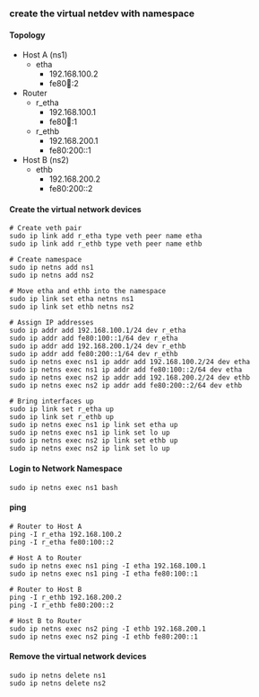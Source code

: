 ### create the virtual netdev with namespace 
#### Topology
- Host A (ns1)
  - etha
    - 192.168.100.2
    - fe80:100::2
- Router
  - r_etha
    - 192.168.100.1
    - fe80:100::1
  - r_ethb
    - 192.168.200.1
    - fe80:200::1
- Host B (ns2)
  - ethb
    - 192.168.200.2
    - fe80:200::2

#### Create the virtual network devices
```
# Create veth pair
sudo ip link add r_etha type veth peer name etha
sudo ip link add r_ethb type veth peer name ethb

# Create namespace
sudo ip netns add ns1
sudo ip netns add ns2

# Move etha and ethb into the namespace
sudo ip link set etha netns ns1
sudo ip link set ethb netns ns2

# Assign IP addresses
sudo ip addr add 192.168.100.1/24 dev r_etha
sudo ip addr add fe80:100::1/64 dev r_etha
sudo ip addr add 192.168.200.1/24 dev r_ethb
sudo ip addr add fe80:200::1/64 dev r_ethb
sudo ip netns exec ns1 ip addr add 192.168.100.2/24 dev etha
sudo ip netns exec ns1 ip addr add fe80:100::2/64 dev etha
sudo ip netns exec ns2 ip addr add 192.168.200.2/24 dev ethb
sudo ip netns exec ns2 ip addr add fe80:200::2/64 dev ethb

# Bring interfaces up
sudo ip link set r_etha up
sudo ip link set r_ethb up
sudo ip netns exec ns1 ip link set etha up
sudo ip netns exec ns1 ip link set lo up
sudo ip netns exec ns2 ip link set ethb up
sudo ip netns exec ns2 ip link set lo up
```

#### Login to Network Namespace
```
sudo ip netns exec ns1 bash
```

#### ping
```
# Router to Host A
ping -I r_etha 192.168.100.2
ping -I r_etha fe80:100::2

# Host A to Router
sudo ip netns exec ns1 ping -I etha 192.168.100.1
sudo ip netns exec ns1 ping -I etha fe80:100::1

# Router to Host B
ping -I r_ethb 192.168.200.2
ping -I r_ethb fe80:200::2

# Host B to Router
sudo ip netns exec ns2 ping -I ethb 192.168.200.1
sudo ip netns exec ns2 ping -I ethb fe80:200::1
```

#### Remove the virtual network devices
```
sudo ip netns delete ns1
sudo ip netns delete ns2
```

